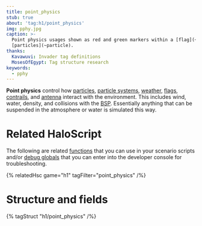 ```yaml
---
title: point_physics
stub: true
about: 'tag:h1/point_physics'
img: pphy.jpg
caption: >-
  Point physics usages shown as red and green markers within a [flag](~) and
  [particles](~particle).
thanks:
  Kavawuvi: Invader tag definitions
  MosesOfEgypt: Tag structure research
keywords:
  - pphy
---
```

**Point physics** control how [particles](~particle), [particle systems](~particle_system), [weather](~weather_particle_system), [flags](~flag), [contrails](~contrail), and [antenna](~) interact with the environment. This includes wind, water, density, and collisions with the [BSP](~scenario_structure_bsp). Essentially anything that can be suspended in the atmosphere or water is simulated this way.

# Related HaloScript
The following are related [functions](~scripting#functions) that you can use in your scenario scripts and/or [debug globals](~scripting#external-globals) that you can enter into the developer console for troubleshooting.

{% relatedHsc game="h1" tagFilter="point_physics" /%}
# Structure and fields

{% tagStruct "h1/point_physics" /%}
